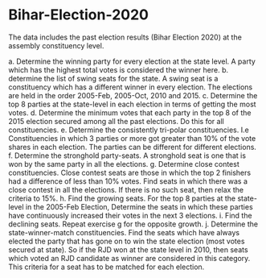 # Bihar-Election-2020
The data includes the past election results (Bihar Election 2020) at the assembly constituency level.

a. Determine the winning party for every election at the state level. A party which
has the highest total votes is considered the winner here.
b. determine the list of swing seats for the state. A swing seat is a constituency
which has a different winner in every election. The elections are held in the order
2005-Feb, 2005-Oct, 2010 and 2015.
c. Determine the top 8 parties at the state-level in each election in terms of getting
the most votes.
d. Determine the minimum votes that each party in the top 8 of the 2015 election
secured among all the past elections. Do this for all constituencies.
e. Determine the consistently tri-polar constituencies. I.e Constituencies in which 3
parties or more got greater than 10% of the vote shares in each election. The
parties can be different for different elections.
f. Determine the stronghold party-seats. A stronghold seat is one that is won by the
same party in all the elections.
g. Determine close contest constituencies. Close contest seats are those in which
the top 2 finishers had a difference of less than 10% votes. Find seats in which
there was a close contest in all the elections. If there is no such seat, then relax
the criteria to 15%.
h. Find the growing seats. For the top 8 parties at the state-level in the 2005-Feb
Election, Determine the seats in which these parties have continuously increased
their votes in the next 3 elections.
i. Find the declining seats. Repeat exercise g for the opposite growth.
j. Determine the state-winner-match constituencies. Find the seats which have
always elected the party that has gone on to win the state election (most votes
secured at state). So if the RJD won at the state level in 2010, then seats which
voted an RJD candidate as winner are considered in this category. This criteria
for a seat has to be matched for each election.
